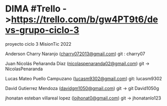 # DIMA #Trello ->https://trello.com/b/gw4PT9t6/devs-grupo-ciclo-3
proyecto ciclo 3 MisionTic 2022

Anderson Charry Naranjo (charry072013@gmail.com) git : charry07

Juan Nicolás Peñaranda Díaz (nicolaspenaranda02@gmail.com) git -> NicolasPenaranda

Lucas Mateo Puello Campuzano (lucasm9302@gmail.com) git: lucasm9302

David Gutierrez Mendoza (davidgm1050@gmail.com) git -> git David1050g 

jhonatan esteban villareal lopez (lojhonat0@gmail.com) git -> jhonatanlo123
